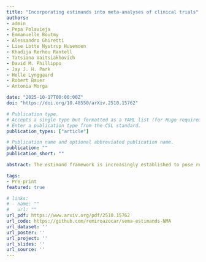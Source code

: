 ```yaml
---
title: "Incorporating estimands into meta-analyses of clinical trials"
authors:
- admin
- Pepa Polavieja
- Emmanuelle Boutmy
- Alessandro Ghiretti
- Lise Lotte Nystrup Husemoen
- Khadija Rerhou Rantell
- Tatsiana Vaitsiakhovich
- David M. Phillippo
- Jay J. H. Park
- Helle Lynggaard
- Robert Bauer
- Antonia Morga

date: "2025-10-17T00:00:00Z"
doi: "https://doi.org/10.48550/arXiv.2510.15762"

# Publication type.
# Accepts a single type but formatted as a YAML list (for Hugo requirements).
# Enter a publication type from the CSL standard.
publication_types: ["article"]

# Publication name and optional abbreviated publication name.
publication: ""
publication_short: ""

abstract: The estimand framework is increasingly established to pose research questions in confirmatory clinical trials. In evidence synthesis, the uptake of estimands has been modest, and the PICO (Population, Intervention, Comparator, Outcome) framework is more often applied. While PICOs and estimands have overlapping elements, the estimand framework explicitly considers different strategies for intercurrent events. We propose a pragmatic framework for the use of estimands in meta-analyses of clinical trials, highlighting the value of estimands to systematically identify and mitigate key sources of quantitative heterogeneity, and to enhance the applicability or external validity of pooled estimates. Focus is placed on the role of strategies for intercurrent events, within the specific context of meta-analyses for health technology assessment. We apply the estimand framework to a network meta-analysis of clinical trials, comparing the efficacy of semaglutide versus dulaglutide in type 2 diabetes. We explore the impact of a treatment policy strategy for treatment discontinuation or initiation of rescue medication versus a hypothetical strategy for the corresponding intercurrent events. The specification of different target estimands at the meta-analytical level allows us to be explicit about the source of heterogeneity, the intercurrent event strategy, driving any potential differences in results. We advocate for the integration of estimands into the planning of meta-analyses, while acknowledging that potential challenges exist in the absence of subject-level data. Estimands can complement PICOs to strengthen communication between stakeholders about what evidence syntheses seek to demonstrate, and to ensure that the generated evidence is maximally relevant to healthcare decision-makers.

tags:
- Pre-print
featured: true

# links:
# - name: ""
#   url: ""
url_pdf: https://www.arxiv.org/pdf/2510.15762
url_code: https://github.com/remiroazocar/sema-estimands-NMA
url_dataset: ''
url_poster: ''
url_project: ''
url_slides: ''
url_source: ''
---
```

